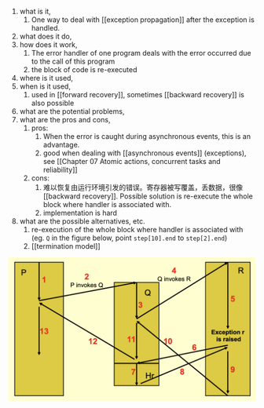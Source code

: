 1. what is it, 
	1. One way to deal with [[exception propagation]] after the exception is handled. 
2. what does it do, 
3. how does it work, 
	1. The error handler of one program deals with the error occurred due to the call of this program
	2. the block of code is re-executed
4. where is it used, 
5. when is it used, 
	1. used in [[forward recovery]], sometimes [[backward recovery]] is also possible
6. what are the potential problems, 
7. what are the pros and cons, 
	1. pros: 
		1. When the error is caught during asynchronous events, this is an advantage. 
		2. good when dealing with [[asynchronous events]] (exceptions), see [[Chapter 07 Atomic actions, concurrent tasks and reliability]]
	2. cons: 
		1. 难以恢复由运行环境引发的错误。寄存器被写覆盖，丢数据，很像 [[backward recovery]]. Possible solution is re-execute the whole block where handler is associated with. 
		2. implementation is hard
8. what are the possible alternatives, etc.
	1. re-execution of the whole block where handler is associated with (eg. `Q` in the figure below, point `step[10].end` to `step[2].end`)
	2. [[termination model]]

![resumption model](./images/resumption.png)